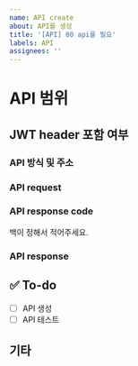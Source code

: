```yaml
---
name: API create
about: API를 생성
title: '[API] 00 api를 필요'
labels: API
assignees: ''
---
```

# API 범위
<!-- ex) global, board ... -->

## JWT header 포함 여부
<!-- Yes, No -->

### API 방식 및 주소
<!-- ex) [Get] http://server/api/apiName -->

### API request

<!-- ex)
{ 
    name     : string
    password : string
    img      : string
    age      : number
} 
-->
### API response code
백이 정해서 적어주세요.

### API response
<!-- ex)
{ 
    name     : string
    password : string
    img      : string
    age      : number
} 
-->

## ✅ To-do

- [ ] API 생성
- [ ] API 테스트

## 기타
<!-- 기타 추가사항을 적어주세요 -->
